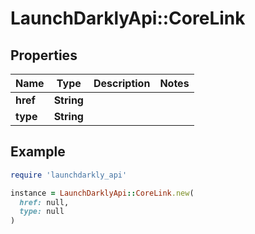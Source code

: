 # LaunchDarklyApi::CoreLink

## Properties

| Name | Type | Description | Notes |
| ---- | ---- | ----------- | ----- |
| **href** | **String** |  |  |
| **type** | **String** |  |  |

## Example

```ruby
require 'launchdarkly_api'

instance = LaunchDarklyApi::CoreLink.new(
  href: null,
  type: null
)
```


